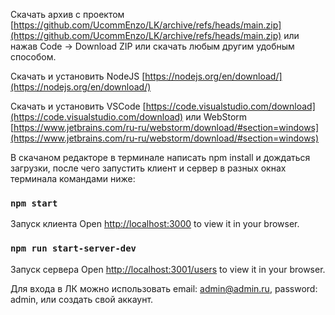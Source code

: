 
Скачать архив с проектом [https://github.com/UcommEnzo/LK/archive/refs/heads/main.zip](https://github.com/UcommEnzo/LK/archive/refs/heads/main.zip)
или нажав Code -> Download ZIP или скачать любым другим удобным способом.

Скачать и установить NodeJS [https://nodejs.org/en/download/](https://nodejs.org/en/download/)

Скачать и установить VSCode [https://code.visualstudio.com/download](https://code.visualstudio.com/download)
или
WebStorm [https://www.jetbrains.com/ru-ru/webstorm/download/#section=windows](https://www.jetbrains.com/ru-ru/webstorm/download/#section=windows)

В скачаном редакторе в терминале написать npm install и дождаться загрузки, после чего запустить клиент и сервер в разных окнах терминала командами ниже:
### `npm start`
Запуск клиента
Open [http://localhost:3000](http://localhost:3000) to view it in your browser.

### `npm run start-server-dev`
Запуск сервера
Open [http://localhost:3001/users](http://localhost:3001/users) to view it in your browser.

Для входа в ЛК можно использовать email: admin@admin.ru, password: admin, или создать свой аккаунт.